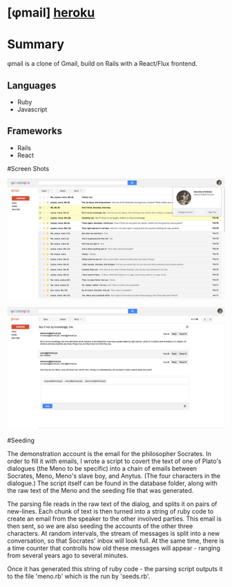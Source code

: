 # [φmail] [heroku]

[heroku]: http://phimail.pw

# Summary

φmail is a clone of Gmail, build on Rails with a React/Flux frontend. 

## Languages

- Ruby
- Javascript

## Frameworks

- Rails
- React

#Screen Shots

![Screen Shot 1](/screenshots/phimail_screen_1.png)

![Screen Shot 2](/screenshots/phimail_screen_2.png)

#Seeding

The demonstration account is the email for the philosopher Socrates.
In order to fill it with emails, I wrote a script to covert the text of one
of Plato's dialogues (the Meno to be specific) into a chain of emails between
Socrates, Meno, Meno's slave boy, and Anytus. (The four characters in the dialogue.)
The script itself can be found in the database folder, along with the raw text of the Meno
and the seeding file that was generated.

The parsing file reads in the raw text of the dialog, and splits it on pairs of new-lines.
Each chunk of text is then turned into a string of ruby code to create an email from the speaker
to the other involved parties.  This email is then sent, so we are also seeding the accounts
of the other three characters. At random intervals, the stream of messages is split into a new
conversation, so that Socrates' inbox will look full. At the same time, there is a time counter
that controlls how old these messages will appear - ranging from several years ago to several
minutes.

Once it has generated this string of ruby code - the parsing script outputs it to the file
'meno.rb' which is the run by 'seeds.rb'.